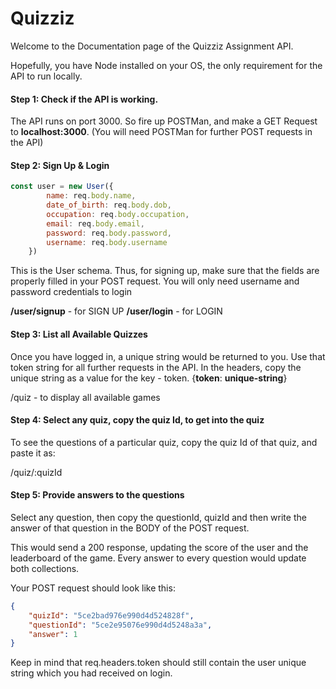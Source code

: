# Quizziz

Welcome to the Documentation page of the Quizziz Assignment API.

Hopefully, you have Node installed on your OS, the only requirement for the API to run locally.

#### Step 1: Check if the API is working.
The API runs on port 3000. So fire up POSTMan, and make a GET Request to **localhost:3000**.
(You will need POSTMan for further POST requests in the API)

#### Step 2: Sign Up & Login

```js
const user = new User({
        name: req.body.name,
        date_of_birth: req.body.dob,
        occupation: req.body.occupation,
        email: req.body.email,
        password: req.body.password,
        username: req.body.username
    })
```
This is the User schema. 
Thus, for signing up, make sure that the fields are properly filled in your POST request.
You will only need username and password credentials to login

**/user/signup** - for SIGN UP
**/user/login** - for LOGIN

#### Step 3: List all Available Quizzes

Once you have logged in, a unique string would be returned to you. Use that token string for all further requests in the API.
In the headers, copy the unique string as a value for the key - token. 
{**token**: **unique-string**}

/quiz - to display all available games

#### Step 4: Select any quiz, copy the quiz Id, to get into the quiz

To see the questions of a particular quiz, copy the quiz Id of that quiz, and paste it as:

/quiz/:quizId

#### Step 5: Provide answers to the questions

Select any question, then copy the questionId, quizId and then write the answer of that question in the BODY of the POST request.

This would send a 200 response, updating the score of the user and the leaderboard of the game. Every answer to every question would update both collections.

Your POST request should look like this:

```json
{
	"quizId": "5ce2bad976e990d4d524828f",
	"questionId": "5ce2e95076e990d4d5248a3a",
	"answer": 1
}
```

Keep in mind that req.headers.token should still contain the user unique string which you had received on login.
